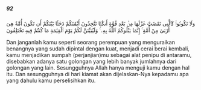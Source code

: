 ##### 92

<span class="ayah">وَلَا تَكُونُوا۟ كَٱلَّتِى نَقَضَتْ غَزْلَهَا مِنۢ بَعْدِ قُوَّةٍ أَنكَٰثًۭا تَتَّخِذُونَ أَيْمَٰنَكُمْ دَخَلًۢا بَيْنَكُمْ أَن تَكُونَ أُمَّةٌ هِىَ أَرْبَىٰ مِنْ أُمَّةٍ ۚ إِنَّمَا يَبْلُوكُمُ ٱللَّهُ بِهِۦ ۚ وَلَيُبَيِّنَنَّ لَكُمْ يَوْمَ ٱلْقِيَٰمَةِ مَا كُنتُمْ فِيهِ تَخْتَلِفُونَ</span>

<span class="ayah_translation">Dan janganlah kamu seperti seorang perempuan yang menguraikan benangnya yang sudah dipintal dengan kuat, menjadi cerai berai kembali, kamu menjadikan sumpah (perjanjian)mu sebagai alat penipu di antaramu, disebabkan adanya satu golongan yang lebih banyak jumlahnya dari golongan yang lain. Sesungguhnya Allah hanya menguji kamu dengan hal itu. Dan sesungguhnya di hari kiamat akan dijelaskan-Nya kepadamu apa yang dahulu kamu perselisihkan itu.</span>
